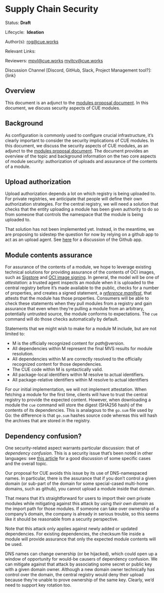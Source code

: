 # Supply Chain Security

Status: **Draft**

Lifecycle:  **Ideation**

Author(s): rog@cue.works

Relevant Links:

Reviewers: mpvl@cue.works myitcv@cue.works

Discussion Channel [Discord, GitHub, Slack, Project Management tool?]: {link}

## Overview

This document is an adjunct to the [modules proposal document](./2330-modules-v2.md).
In this document, we discuss security aspects of CUE modules.

## Background

As configuration is commonly used to configure crucial infrastructure,
it’s clearly important to consider the security implications of CUE modules.
In this document, we discuss the security aspects of CUE modules,
as an adjunct to the [modules proposal document](./2330-modules-v2.md).
The document provides an overview of the topic and
background information on the two core aspects of module security:
authorization of uploads and assurance of the contents of a module.

## Upload authorization

Upload authorization depends a lot on which registry is being uploaded to.
For private registries, we anticipate that people will define their own authorization strategies.
For the central registry,
we will need a solution that checks that the entity uploading a module
has been given authority to do so from
someone that controls the namespace that the module is being uploaded to.

That solution has not been implemented yet.
Instead, in the meantime, we are proposing to sidestep the question for now
by relying on a github app to act as an upload agent. See [here](./2448-modules-github.md)
for a discussion of the Github app.

## Module contents assurance

For assurance of the contents of a module,
we hope to leverage existing technical solutions for providing assurance of the contents of OCI images,
such as [Sigstore](https://www.sigstore.dev/) and [OCI image signing](https://github.com/notaryproject/notaryproject).
In general, the model will be one of _attestation_:
a trusted agent inspects an module when it is uploaded to the central registry
before it’s made available to the public,
checks for a number of properties,
and creates a signed statement, a *[reference manifest](https://github.com/oras-project/artifacts-spec/blob/main/manifest-referrers-api.md)*,
that attests that the module has those properties.
Consumers will be able to check these statements
when they pull modules from a registry and gain assurance that
even when they’re pulling a module from an arbitrary, potentially untrusted source,
the module conforms to expectations.
The `cue` command will do those checks automatically by default.

Statements that we might wish to make for a module M include,
but are not limited to:

- M is the officially recognized content for $path@$version.
- All dependencies within M represent the final MVS results for module resolution.
- All dependencies within M are correctly resolved to the officially recognized content for those dependencies.
- The CUE code within M is syntactically valid.
- All package-local identifiers within M resolve to actual identifiers.
- All package-relative identifiers within M resolve to actual identifiers

For our initial implementation, we will not implement attestation.
When fetching a module for the first time,
clients will have to trust the central registry to provide the expected content.
However, when downloading a module
the `cue` command will store the digest (SHA256 hash) of the contents of its dependencies.
This is analagous to the `go.sum` file used by Go:
the difference is that `go.sum` hashes source code
whereas this will hash the archives that are stored in the registry.

## Dependency confusion?

One security-related aspect warrants particular discussion:
that of *dependency confusion*.
This is a security issue that’s been noted in other languages:
see [this article](https://medium.com/@alex.birsan/dependency-confusion-4a5d60fec610) for a good discussion of some specific cases and the overall topic.

Our proposal for CUE avoids this issue by its use of DNS-namespaced names.
In particular, there is the assurance that
if you don’t control a given domain
(or sub-part of the domain for some special-cased multi-home domains, such as github),
you cannot upload a module inside that domain.

That means that it’s straightforward for users
to import their own private modules
while mitigating against this attack
by using *their own domain* as the import path for those modules.
If someone can take over ownership of a company’s domain,
the company is already in serious trouble,
so this seems like it should be reasonable from a security perspective.

Note that this attack only applies against newly added or updated dependencies.
For existing dependencies, the checksum file inside a module
will provide assurance that
only the expected module contents will be used.

DNS names can change ownership (or be hijacked),
which could open up a window of opportunity
for would-be causers of dependency confusion.
We can mitigate against that attack by
associating some secret or public key
with a given domain owner.
Although a new domain owner technically has control over the domain,
the central registry would deny their upload because
they’re unable to prove ownership of the same key.
Clearly, we’d need to support key rotation too.
